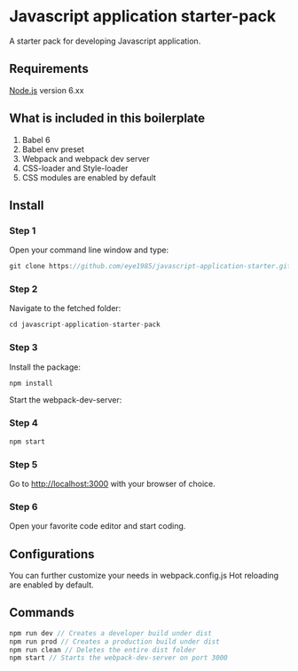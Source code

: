 # Javascript application starter-pack

A starter pack for developing Javascript application.


## Requirements
[Node.js](https://nodejs.org) version 6.xx

## What is included in this boilerplate
1. Babel 6
2. Babel env preset
3. Webpack and webpack dev server
4. CSS-loader and Style-loader
5. CSS modules are enabled by default

## Install
### Step 1
Open your command line window and type:
```javascript
git clone https://github.com/eye1985/javascript-application-starter.git
```

### Step 2
Navigate to the fetched folder:
```javascript
cd javascript-application-starter-pack
```

### Step 3
Install the package:
```javascript
npm install
```

Start the webpack-dev-server:
### Step 4
```javascript
npm start
```

### Step 5
Go to [http://localhost:3000](http://localhost:3000) with your browser of choice.

### Step 6
Open your favorite code editor and start coding.

## Configurations
You can further customize your needs in webpack.config.js
Hot reloading are enabled by default.

## Commands

```javascript
npm run dev // Creates a developer build under dist
npm run prod // Creates a production build under dist
npm run clean // Deletes the entire dist folder
npm start // Starts the webpack-dev-server on port 3000
```
